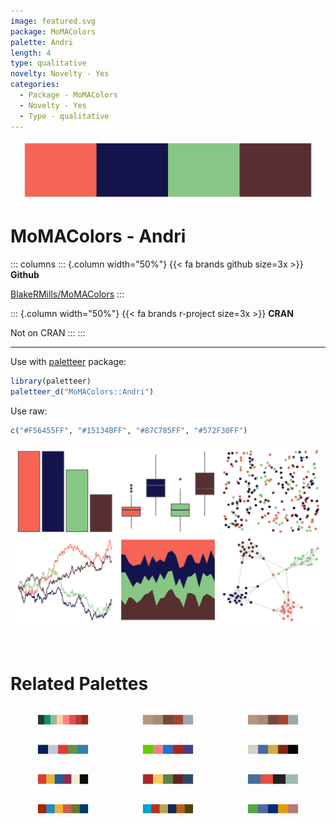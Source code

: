 ```yaml
---
image: featured.svg
package: MoMAColors
palette: Andri
length: 4
type: qualitative
novelty: Novelty - Yes
categories:
  - Package - MoMAColors
  - Novelty - Yes
  - Type - qualitative
---
```


![](featured.svg)

# MoMAColors - Andri 

::: columns
::: {.column width="50%"}
{{< fa brands github size=3x >}}
**Github**

[BlakeRMills/MoMAColors](https://github.com/BlakeRMills/MoMAColors)
:::

::: {.column width="50%"}
{{< fa brands r-project size=3x >}}
**CRAN**

Not on CRAN
:::
:::

<hr> 

Use with [paletteer](https://emilhvitfeldt.github.io/paletteer/) package:

```r
library(paletteer)
paletteer_d("MoMAColors::Andri")
```

Use raw:

```r
c("#F56455FF", "#15134BFF", "#87C785FF", "#572F30FF")
``` 

![](examples.png) 

<br>

# Related Palettes

<div class="list" style="display: grid; grid-template-columns: auto auto auto;"> <figure class="figure">
<a href="../../awtools/a_palette/"> <img src="../../awtools/a_palette/featured.svg" style="width: 100%;" class="figure-img"></a>
</figure> <figure class="figure">
<a href="../../ButterflyColors/hamadryas_feronia/"> <img src="../../ButterflyColors/hamadryas_feronia/featured.svg" style="width: 100%;" class="figure-img"></a>
</figure> <figure class="figure">
<a href="../../ButterflyColors/hamadryas_feronia/"> <img src="../../ButterflyColors/hamadryas_feronia/featured.svg" style="width: 100%;" class="figure-img"></a>
</figure> <figure class="figure">
<a href="../../IslamicArt/ottoman/"> <img src="../../IslamicArt/ottoman/featured.svg" style="width: 100%;" class="figure-img"></a>
</figure> <figure class="figure">
<a href="../../RSkittleBrewer/wildberry/"> <img src="../../RSkittleBrewer/wildberry/featured.svg" style="width: 100%;" class="figure-img"></a>
</figure> <figure class="figure">
<a href="../../lisa/HilmaafKlint/"> <img src="../../lisa/HilmaafKlint/featured.svg" style="width: 100%;" class="figure-img"></a>
</figure> <figure class="figure">
<a href="../../futurevisions/mars/"> <img src="../../futurevisions/mars/featured.svg" style="width: 100%;" class="figure-img"></a>
</figure> <figure class="figure">
<a href="../../lisa/PavelTchelitchew/"> <img src="../../lisa/PavelTchelitchew/featured.svg" style="width: 100%;" class="figure-img"></a>
</figure> <figure class="figure">
<a href="../../rockthemes/heep/"> <img src="../../rockthemes/heep/featured.svg" style="width: 100%;" class="figure-img"></a>
</figure> <figure class="figure">
<a href="../../MetBrewer/Juarez/"> <img src="../../MetBrewer/Juarez/featured.svg" style="width: 100%;" class="figure-img"></a>
</figure> <figure class="figure">
<a href="../../werpals/small_world/"> <img src="../../werpals/small_world/featured.svg" style="width: 100%;" class="figure-img"></a>
</figure> <figure class="figure">
<a href="../../waRhol/bighorn_ram_83/"> <img src="../../waRhol/bighorn_ram_83/featured.svg" style="width: 100%;" class="figure-img"></a>
</figure> 
</div>
